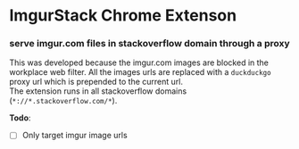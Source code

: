 # ImgurStack Chrome Extenson  
### serve imgur.com files in stackoverflow domain through a proxy  
  
This was developed because the imgur.com images are blocked in the workplace web filter. All the images urls are replaced with a  `duckduckgo` proxy url which is prepended to the current url.  
The extension runs in all stackoverflow domains (`*://*.stackoverflow.com/*`).  
   
**Todo**:  
- [ ] Only target imgur image urls